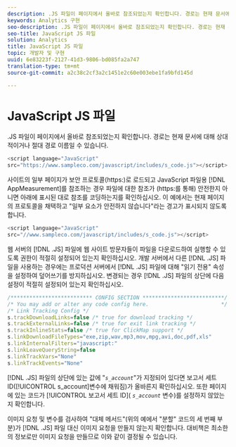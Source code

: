 ```yaml
---
description: .JS 파일이 페이지에서 올바로 참조되었는지 확인합니다. 경로는 현재 문서에 대해 상대적이거나 절대 경로 이름일 수 있습니다.
keywords: Analytics 구현
seo-description: .JS 파일이 페이지에서 올바로 참조되었는지 확인합니다. 경로는 현재 문서에 대해 상대적이거나 절대 경로 이름일 수 있습니다.
seo-title: JavaScript JS 파일
solution: Analytics
title: JavaScript JS 파일
topic: 개발자 및 구현
uuid: 6e83223f-2127-41d3-9806-bd085fa2a747
translation-type: tm+mt
source-git-commit: a2c38c2cf3a2c1451e2c60e003ebe1fa9bfd145d

---
```



# JavaScript JS 파일

.JS 파일이 페이지에서 올바로 참조되었는지 확인합니다. 경로는 현재 문서에 대해 상대적이거나 절대 경로 이름일 수 있습니다.

```js
<script language="JavaScript" 
src="https://www.sampleco.com/javascript/includes/s_code.js"></script>
```

사이트의 일부 페이지가 보안 프로토콜(https:)로 로드되고 JavaScript 파일용 [!DNL AppMeasurement]를 참조하는 경우 파일에 대한 참조가 (https:를 통해) 안전한지 아니면 아래에 표시된 대로 참조를 코딩하는지를 확인하십시오. 이 예에서는 현재 페이지의 프로토콜을 채택하고 "일부 요소가 안전하지 않습니다"라는 경고가 표시되지 않도록 합니다.

```js
<script language="JavaScript" 
src="//www.sampleco.com/javascript/includes/s_code.js"></script>
```

웹 서버의 [!DNL .JS] 파일에 웹 사이트 방문자들이 파일을 다운로드하여 실행할 수 있도록 권한이 적절히 설정되어 있는지 확인하십시오. 개발 서버에서 다른 [!DNL .JS] 파일을 사용하는 경우에는 프로덕션 서버에서 [!DNL .JS] 파일에 대해 "읽기 전용" 속성을 설정하여 덮어쓰기를 방지하십시오. 변경되는 경우 [!DNL .JS] 파일의 상단에 다음 설정이 적절히 설정되어 있는지 확인하십시오.

```js
/************************** CONFIG SECTION **************************/
/* You may add or alter any code config here.                       */
/* Link Tracking Config */
s.trackDownloadLinks=false /* true for download tracking */
s.trackExternalLinks=false /* true for exit link tracking */
s.trackInlineStats=false /* true for ClickMap support */
s.linkDownloadFileTypes="exe,zip,wav,mp3,mov,mpg,avi,doc,pdf,xls"
s.linkInternalFilters="javascript:"
s.linkLeaveQueryString=false
s.linkTrackVars="None" 
s.linkTrackEvents="None"
```

[!DNL .JS] 파일의 상단에 있는 값에 "*`s_account`*"가 지정되어 있다면 보고서 세트 ID([!UICONTROL s_account]변수에 채워짐)가 올바른지 확인하십시오. 또한 페이지에 있는 코드가 [!UICONTROL 보고서 세트 ID]( *`s_account`* 변수)를 설정하지 않았는지 확인합니다.

이미지 요청 및 변수를 검사하여 "대체 메서드"(위의 예에서 "분할" 코드의 세 번째 부분)가 [!DNL .JS] 파일 대신 이미지 요청을 만들지 않는지 확인합니다. 대비책은 최소한의 정보로만 이미지 요청을 만들므로 이와 같이 결정될 수 있습니다.
